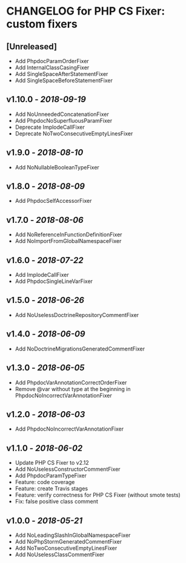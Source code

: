 # CHANGELOG for PHP CS Fixer: custom fixers

## [Unreleased]
- Add PhpdocParamOrderFixer
- Add InternalClassCasingFixer
- Add SingleSpaceAfterStatementFixer
- Add SingleSpaceBeforeStatementFixer

## v1.10.0 - *2018-09-19*
- Add NoUnneededConcatenationFixer
- Add PhpdocNoSuperfluousParamFixer
- Deprecate ImplodeCallFixer
- Deprecate NoTwoConsecutiveEmptyLinesFixer

## v1.9.0 - *2018-08-10*
- Add NoNullableBooleanTypeFixer

## v1.8.0 - *2018-08-09*
- Add PhpdocSelfAccessorFixer

## v1.7.0 - *2018-08-06*
- Add NoReferenceInFunctionDefinitionFixer
- Add NoImportFromGlobalNamespaceFixer

## v1.6.0 - *2018-07-22*
- Add ImplodeCallFixer
- Add PhpdocSingleLineVarFixer

## v1.5.0 - *2018-06-26*
- Add NoUselessDoctrineRepositoryCommentFixer

## v1.4.0 - *2018-06-09*
- Add NoDoctrineMigrationsGeneratedCommentFixer

## v1.3.0 - *2018-06-05*
- Add PhpdocVarAnnotationCorrectOrderFixer
- Remove @var without type at the beginning in PhpdocNoIncorrectVarAnnotationFixer

## v1.2.0 - *2018-06-03*
- Add PhpdocNoIncorrectVarAnnotationFixer

## v1.1.0 - *2018-06-02*
- Update PHP CS Fixer to v2.12
- Add NoUselessConstructorCommentFixer
- Add PhpdocParamTypeFixer
- Feature: code coverage
- Feature: create Travis stages
- Feature: verify correctness for PHP CS Fixer (without smote tests)
- Fix: false positive class comment

## v1.0.0 - *2018-05-21*
- Add NoLeadingSlashInGlobalNamespaceFixer
- Add NoPhpStormGeneratedCommentFixer
- Add NoTwoConsecutiveEmptyLinesFixer
- Add NoUselessClassCommentFixer
